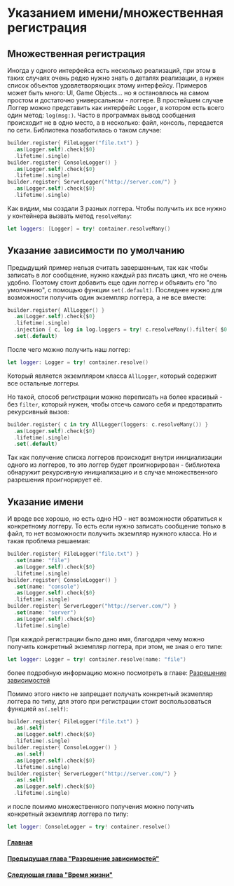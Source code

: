 # Указанием имени/множественная регистрация

## Множественная регистрация

Иногда у одного интерфейса есть несколько реализаций, при этом в таких случаях очень редко нужно знать о деталях реализации, а нужен список объектов удовлетворяющих этому интерфейсу.
Примеров может быть много: UI, Game Objects... но я остановлюсь на самом простом и достаточно универсальном - логгере.
В простейшем случае Логгер можно представить как интерфейс `Logger`, в котором есть всего один метод: `log(msg:)`. Часто в программах вывод сообщения происходит не в одно место, а в несколько: файл, консоль, передается по сети. Библиотека позаботилась о таком случае:
```Swift
builder.register{ FileLogger("file.txt") }
  .as(Logger.self).check{$0}
  .lifetime(.single) 
builder.register{ ConsoleLogger() }
  .as(Logger.self).check{$0}
  .lifetime(.single) 
builder.register{ ServerLogger("http://server.com/") }
  .as(Logger.self).check{$0}
  .lifetime(.single) 
```

Как видим, мы создали 3 разных логгера. Чтобы получить их все нужно у контейнера вызвать метод `resolveMany`:
```Swift
let loggers: [Logger] = try! container.resolveMany()
```

## Указание зависимости по умолчанию

Предыдущий пример нельзя считать завершенным, так как чтобы записать в лог сообщение, нужно каждый раз писать цикл, что не очень удобно. Поэтому стоит добавить еще один логгер и объявить его "по умолчанию", с помощью функции `set(.default)`. Последнее нужно для возможности получить один экземпляр логгера, а не все вместе:
```Swift
builder.register{ AllLogger() }
  .as(Logger.self).check{$0}
  .lifetime(.single)
  .injection { c, log in log.loggers = try! c.resolveMany().filter{ $0 !=== log } }
  .set(.default)
```

После чего можно получить наш логгер:
```Swift
let logger: Logger = try! container.resolve()
```
Который является экземпляром класса `AllLogger`, который содержит все остальные логгеры.

Но такой, способ регистрации можно переписать на более красивый - без `filter`, который нужен, чтобы отсечь самого себя и предотвратить рекурсивный вызов:
```Swift
builder.register{ c in try AllLogger(loggers: c.resolveMany()) }
  .as(Logger.self).check{$0}
  .lifetime(.single)
  .set(.default)
```
Так как получение списка логгеров происходит внутри инициализации одного из логгеров, то это логгер будет проигнорирован - библиотека обнаружит рекурсивную инициализацию и в случае множественного разрешения проигнорирует её.

## Указание имени

И вроде все хорошо, но есть одно НО - нет возможности обратиться к конкретному логгеру. То есть если нужно записать сообщение только в файл, то нет возможности получить экземпляр нужного класса. Но и такая проблема решаемая:
```Swift
builder.register{ FileLogger("file.txt") }
  .set(name: "file")
  .as(Logger.self).check{$0}
  .lifetime(.single) 
builder.register{ ConsoleLogger() }
  .set(name: "console")
  .as(Logger.self).check{$0}
  .lifetime(.single) 
builder.register{ ServerLogger("http://server.com/") }
  .set(name: "server")
  .as(Logger.self).check{$0}
  .lifetime(.single) 
```
При каждой регистрации было дано имя, благодаря чему можно получить конкретный экземпляр логгера, при этом, не зная о его типе:
```Swift
let logger: Logger = try! container.resolve(name: "file")
```
более подробную информацию можно посмотреть в главе:  [Разрешение зависимостей](resolve.md)

Помимо этого никто не запрещает получать конкретный экзмепляр логгера по типу, для этого при регистрации стоит воспользоваться функцией `as(.self)`:
```Swift
builder.register{ FileLogger("file.txt") }
  .as(.self)
  .as(Logger.self).check{$0}
  .lifetime(.single) 
builder.register{ ConsoleLogger() }
  .as(.self)
  .as(Logger.self).check{$0}
  .lifetime(.single) 
builder.register{ ServerLogger("http://server.com/") }
  .as(.self)
  .as(Logger.self).check{$0}
  .lifetime(.single) 
```
и после помимо множественного получения можно получить конкретный экземпляр логгера по типу:
```Swift
let logger: ConsoleLogger = try! container.resolve()
```

#### [Главная](main.md)
#### [Предыдущая глава "Разрешение зависимостей"](resolve.md)
#### [Следующая глава "Время жизни"](lifetime.md)